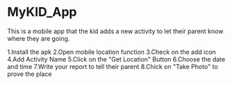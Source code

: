 # MyKID_App
This is a mobile app that the kid adds a new activity to let their parent know where they are going.

1.Install the apk
2.Open mobile location function
3.Check on the add icon 
4.Add Activity Name
5.Click on the "Get Location" Button
6.Choose the date and time
7.Write your report to tell their parent
8.Chick on "Take Photo" to prove the place
